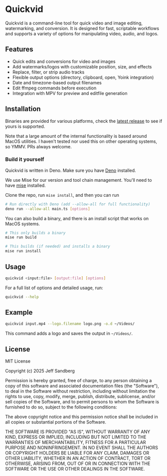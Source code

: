 # Quickvid

Quickvid is a command-line tool for quick video and image editing, watermarking, and conversion. It is designed for fast, scriptable workflows and supports a variety of options for manipulating video, audio, and logos.

## Features

- Quick edits and conversions for video and images
- Add watermarks/logos with customizable position, size, and effects
- Replace, filter, or strip audio tracks
- Flexible output options (directory, clipboard, open, Yoink integration)
- Date and timezone-based output filenames
- Edit ffmpeg commands before execution
- Integration with MPV for preview and editfile generation

## Installation

Binaries are provided for various platforms, check the [latest release](https://github.com/paradox460/quickvid/releases/latest) to see if yours is supported.

Note that a large amount of the internal functionality is based around MacOS utilities. I haven't tested nor used this on other operating systems, so YMMV. PRs always welcome.


### Build it yourself

Quickvid is written in Deno. Make sure you have [Deno](https://deno.com/) installed.

We use Mise for our version and tool chain management. You'll need to have [mise](https://mise.jdx.dev) installed.

Clone the repo, run `mise install`, and then you can run

```sh
# Run directly with Deno (add --allow-all for full functionality)
deno run --allow-all main.ts [options]
```

You can also build a binary, and there is an install script that works on MacOS systems.

```sh
# This only builds a binary
mise run build

# This builds (if needed) and installs a binary
mise run install
```

## Usage

```sh
quickvid <input:file> [output:file] [options]
```

For a full list of options and detailed usage, run:

```sh
quickvid --help
```

## Example

```sh
quickvid input.mp4 --logo.filename logo.png -o.d ~/Videos/
```

This command adds a logo and saves the output in `~/Videos/`.


## License

MIT License

Copyright (c) 2025 Jeff Sandberg

Permission is hereby granted, free of charge, to any person obtaining a copy
of this software and associated documentation files (the "Software"), to deal
in the Software without restriction, including without limitation the rights
to use, copy, modify, merge, publish, distribute, sublicense, and/or sell
copies of the Software, and to permit persons to whom the Software is
furnished to do so, subject to the following conditions:

The above copyright notice and this permission notice shall be included in all
copies or substantial portions of the Software.

THE SOFTWARE IS PROVIDED "AS IS", WITHOUT WARRANTY OF ANY KIND, EXPRESS OR
IMPLIED, INCLUDING BUT NOT LIMITED TO THE WARRANTIES OF MERCHANTABILITY,
FITNESS FOR A PARTICULAR PURPOSE AND NONINFRINGEMENT. IN NO EVENT SHALL THE
AUTHORS OR COPYRIGHT HOLDERS BE LIABLE FOR ANY CLAIM, DAMAGES OR OTHER
LIABILITY, WHETHER IN AN ACTION OF CONTRACT, TORT OR OTHERWISE, ARISING FROM,
OUT OF OR IN CONNECTION WITH THE SOFTWARE OR THE USE OR OTHER DEALINGS IN THE
SOFTWARE.
